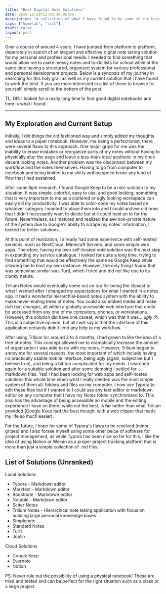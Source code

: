 ```yaml
---
title: "Best Digital Note Solutions"
date: 2019-12-29T21:08:30-05:00
description: "A collection of what I have found to be some of the best note taking solutions avaliable for both personal and professional use. Some are self-hosted and others are collecting your data :P"
tags: ["homelab", "list"]
draft: false
layout: post
---
```


Over a course of around 4 years, I have jumped from platform to platform,
deperately in search of an elegant and effective digital note taking solution
for my personal and professional needs. I needed to find something that would
allow me to make messy notes and to-do lists for school while at the same time
having a structured, organized system for various professional and personal
development projects. Below is a synopsis of my journey in searching for this
holy grail as well as my current solution that I have found to work the best. If
you are more interested in a list of these to browse for yourself, simply scroll
to the bottom of the post.

TL; DR: I looked for a really long time to find good digital notebooks and here
is what I found.

---

## My Exploration and Current Setup

Initially, I did things the old fashioned way and simply added my thoughts and
ideas to a paper notebook. However, me being a perfectionist, there were several
flaws to this approach. One major gripe for me was the inability to erase
mistakes or reorganize parts of my notes without having to physically alter the
page and leave a less-than-ideal aesthetic in my once decent looking notes.
Another problem was the disconnect between my workflow and the notes themselves.
Having to go from computer to notebook and being limited to my shitty writing
speed broke any kind of flow that I had sustained.

After some light research, I found Google Keep to be a nice solution to my
situation. It was simple, colorful, easy to use, and good looking, something
that is very important to me as a cluttered or ugly looking workspace can easily
kill my productivity. I was able to color-code my notes based on whatever
category I wanted to place them into and I could archive old ones that I didn't
necessarily want to delete but still could hold on to for the future.
Nevertheless, as I matured and realized the ~~evil~~ non-private nature of the
system due to Google's ability to scrape my notes' information, I looked for
better solutions.

At this point of realization, I already had some experience with self-hosted
services, such as NextCloud, Minecraft Servers, and some simple web apps.
Therefore, having my own self-hosted note solution was the next step in
expanding my service catalogue. I looked for quite a long time, trying to find
something that would be effectively the same as Google Keep while allowing me to
host my own instance. However, the only thing I found that was somewhat similar
was Turtl, which I tried and did not like due to its clunky nature.

Trilium Notes would eventually come out on top for being the closest to what I
wanted after I changed my expectations for what I wanted in a notes app. It had
a wonderful hierarchial-based notes system with the ability to make never-ending
trees of notes. You could also embed media and make rich text changes, all
within a globally accessible web interface that could be accessed from any one
of my computers, phones, or workstations. However, this solution did have one
caveat, which was that it was... *ugly* :disappointed:. This *is* a subjective
opinion, but all I will say is that the interface of this application certainly
didn't lend any help to my workflow.

After using Trilium for around 3 to 4 months, I had grown to like the idea of a
tree of notes. This concept allowed me to dramatically increase the amount of
organization I was able to do with my notes. However, Trilium began to annoy me
for several reasons, the most important of which include having no practically
usable mobile interface, being ugly (again, subjective but I believe true), and
being a bit too complicated for my needs. I searched again for a suitable
solution and after some demoing I settled for... markdown files. Yes! I had been
looking for web apps and self-hosted solutions this whole time when what I
really needed was the most simple system of them all: folders and files on my
computer. I now use Typora to edit these files but if I wanted to I could use
any text editor or markdown editor on any computer that I have my Notes folder
synchronized to. This also has the advantage of being accessible on mobile and
the editing experience I have on there, while not the best, is **far** better
than what Trilium provided (Google Keep had the best though, with a web clipper
that made my life so much easier).

For the future, I hope for some of Typora's flaws to be resolved (minor gripes)
and I also forsee myself using some other peice of software for project
management, as while Typora has been nice so far for this, I like the idea of
using Notion or Wekan as a proper project tracking platform that is more than
just a simple collection of .md files.

## List of Solutions (Unranked)

Local Solutions

- Typora - Markdown editor
- Marktext - Markdown editor
- Boostnote - Markdown editor
- Notable - Markdown editor
- Sciter Notes
- Trilium Notes - Hierarchical note taking application with focus on building large personal knowledge bases
- Simplenote
- Standard Notes
- Turtl
- Joplin

Cloud Solutions

- Google Keep
- Evernote
- Notion

PS: Never rule out the possibility of using a physical notebook! These are tried
and tested and can be perfect for the right situation such as a class or a large
project.
